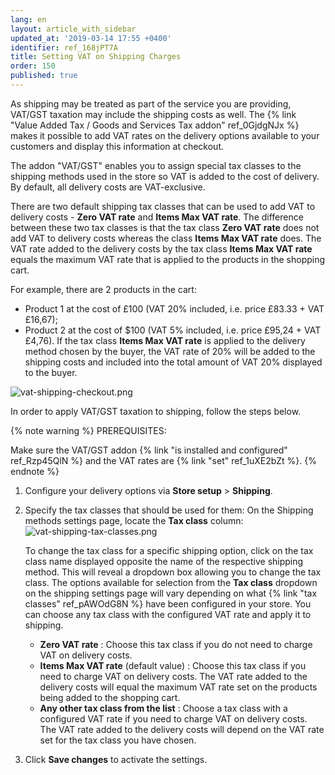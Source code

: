 ```yaml
---
lang: en
layout: article_with_sidebar
updated_at: '2019-03-14 17:55 +0400'
identifier: ref_168jPT7A
title: Setting VAT on Shipping Charges
order: 150
published: true
---
```

As shipping may be treated as part of the service you are providing, VAT/GST taxation may include the shipping costs as well. The {% link "Value Added Tax / Goods and Services Tax  addon" ref_0GjdgNJx %} makes it possible to add VAT rates on the delivery options available to your customers and display this information at checkout.

The addon "VAT/GST" enables you to assign special tax classes to the shipping methods used in the store so VAT is added to the cost of delivery. By default, all delivery costs are VAT-exclusive.

There are two default shipping tax classes that can be used to add VAT to delivery costs - **Zero VAT rate** and **Items Max VAT rate**. The difference between these two tax classes is that the tax class **Zero VAT rate** does not add VAT to delivery costs whereas the class **Items Max VAT rate** does. The VAT rate added to the delivery costs by the tax class **Items Max VAT rate** equals the maximum VAT rate that is applied to the products in the shopping cart. 

For example, there are 2 products in the cart:
   * Product 1 at the cost of £100 (VAT 20% included, i.e. price £83.33 + VAT £16,67); 
   * Product 2 at the cost of $100 (VAT 5% included, i.e. price £95,24 + VAT £4,76). 
If the tax class **Items Max VAT rate** is applied to the delivery method chosen by the buyer, the VAT rate of 20% will be added to the shipping costs and included into the total amount of VAT 20% displayed to the buyer.

![vat-shipping-checkout.png]({{site.baseurl}}/attachments/ref_168jPT7A/vat-shipping-checkout.png)

In order to apply VAT/GST taxation to shipping, follow the steps below.

{% note warning %}
PREREQUISITES:

Make sure the VAT/GST addon {% link "is installed and configured" ref_Rzp45QlN %} and the VAT rates are {% link "set" ref_1uXE2bZt %}.
{% endnote %}

1. Configure your delivery options via **Store setup** > **Shipping**.

2. Specify the tax classes that should be used for them:
   On the Shipping methods settings page, locate the **Tax class** column:
   ![vat-shipping-tax-classes.png]({{site.baseurl}}/attachments/ref_168jPT7A/vat-shipping-tax-classes.png)

   To change the tax class for a specific shipping option, click on the tax class name displayed opposite the name of the respective shipping method. This will reveal a dropdown box allowing you to change the tax class. The options available for selection from the **Tax class** dropdown on the shipping settings page will vary depending on what {% link "tax classes" ref_pAWOdG8N %} have been configured in your store. You can choose any tax class with the configured VAT rate and apply it to shipping.
       
     * **Zero VAT rate** : Choose this tax class if you do not need to charge VAT on delivery costs.
     * **Items Max VAT rate** (default value) : Choose this tax class if you need to charge VAT on delivery costs. The VAT rate added to the delivery costs will equal the maximum VAT rate set on the products being added to the shopping cart. 
     *  **Any other tax class from the list** : Choose a tax class with a configured VAT rate if you need to charge VAT on delivery costs. The VAT rate added to the delivery costs will depend on the VAT rate set for the tax class you have chosen. 
       
3. Click **Save changes** to activate the settings.
